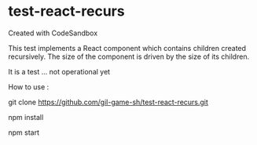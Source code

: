 # test-react-recurs
Created with CodeSandbox

This test implements a React component which contains children created recursively.
The size of the component is driven by the size of its children.

It is a test ... not operational yet

How to use :

git clone https://github.com/gil-game-sh/test-react-recurs.git

npm install

npm start
